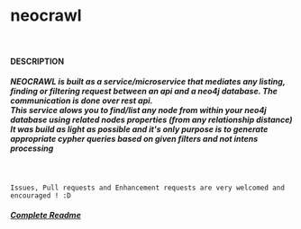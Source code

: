 <h1>neocrawl</h1>
<br>
<h4>DESCRIPTION</h4>
<h5><strong>NEOCRAWL</strong> is built as a service/microservice that mediates any listing, finding or filtering request between an api and a neo4j database. The communication is done over rest api.
<br>This service alows you to find/list any node from within your neo4j database using related nodes properties (from any relationship distance)
<br>It was build as light as possible and it's only purpose is to generate appropriate cypher queries based on given filters and not intens processing </h5>
<br>

```
Issues, Pull requests and Enhancement requests are very welcomed and encouraged ! :D
```

<h5><a href=http://scstan.github.io/neocrawl/>Complete Readme</a></h5>
